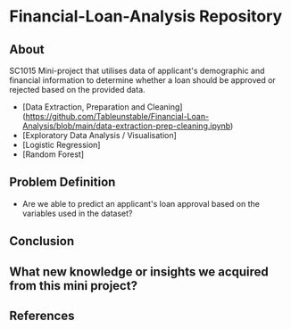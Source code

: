 # Financial-Loan-Analysis Repository

## About

SC1015 Mini-project that utilises data of applicant's demographic and financial information to determine whether a loan should be approved or rejected based on the provided data.

- [Data Extraction, Preparation and Cleaning] (https://github.com/Tableunstable/Financial-Loan-Analysis/blob/main/data-extraction-prep-cleaning.ipynb)
- [Exploratory Data Analysis / Visualisation]
- [Logistic Regression]
- [Random Forest]


## Problem Definition

- Are we able to predict an applicant's loan approval based on the variables used in the dataset?

## Conclusion

## What new knowledge or insights we acquired from this mini project?

## References

  
